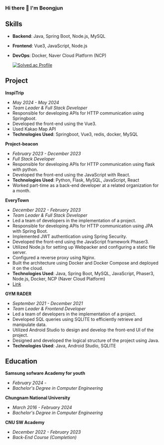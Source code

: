 ### Hi there 👋 I'm Beongjun

## Skills

- **Backend**: Java, Spring Boot, Node.js, MySQL
- **Frontend**: Vue3, JavaScript, Node.js
- **DevOps**: Docker, Naver Cloud Platform (NCP)

  [![Solved.ac Profile](http://mazassumnida.wtf/api/v2/generate_badge?boj=tr0568)](https://solved.ac/tr0568/)

## Project

**InspiTrip**
- *May 2024 - May 2024*
- *Team Leader & Full Stack Developer*
- Responsible for developing APIs for HTTP communication using Springboot.
- Developed the front-end using the Vue3.
- Used Kakao Map API
- **Technologies Used**: Springboot, Vue3, redis, docker, MySQL

**Project-beacon**
- *February 2023 - December 2023*
- *Full Stack Developer*
- Responsible for developing APIs for HTTP communication using flask with python.
- Developed the front-end using the JavaScript with React.
- **Technologies Used**: Python, Flask, MySQL, JavaScript, React
- Worked part-time as a back-end developer at a related organization for a month.

**EveryTown**
- *December 2022 - February 2023*
- *Team Leader & Full Stack Developer*
- Led a team of developers in the implementation of a project.
- Responsible for developing APIs for HTTP communication using JPA with Spring Boot.
- Implemented JWT authentication using Spring Security.
- Developed the front-end using the JavaScript framework Phaser3.
- Utilized Node.js for setting up Webpacker and configuring a static file server.
- Configured a reverse proxy using Nginx.
- Built the architecture using Docker and Docker Compose and deployed it on the cloud.
- **Technologies Used**: Java, Spring Boot, MySQL, JavaScript, Phaser3, Node.js, Docker, NCP (Naver Cloud Platform)
- [Link](https://github.com/bardisue/Everytown-1)

**GYM RADER**
- *September 2021 - December 2021*
- *Team Leader & Frontend Developer*
- Led a team of developers in the implementation of a project.
- Developed SQL queries using SQLITE to efficiently retrieve and manipulate data.
- Utilized Android Studio to design and develop the front-end UI of the project.
- Designed and developed the logical structure of the project using Java.
- **Technologies Used**: Java, Android Studio, SQLITE

## Education

**Samsung sofware Academy for youth**
- *February 2024 -*
- *Bachelor's Degree in Computer Engineering*

**Chungnam National University**
- *March 2016 - February 2024*
- *Bachelor's Degree in Computer Engineering*

**CNU SW Academy**
- *December 2022 - February 2023*
- *Back-End Course (Completion)*
